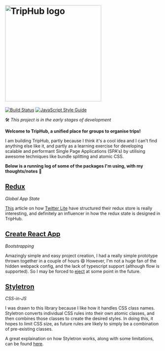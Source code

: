# [<img width="312" alt="TripHub logo" src="https://cdn.rawgit.com/TripHub/App/5034f827/images/logo.svg" />](https://github.com/TripHub/App)

[![Build Status](https://travis-ci.org/TripHub/App.svg?branch=master)](https://travis-ci.org/TripHub/App)
[![JavaScript Style Guide](https://img.shields.io/badge/code_style-standard-brightgreen.svg)](https://standardjs.com)

🛠 *This project is in the early stages of development*

**Welcome to TripHub, a unified place for groups to organise trips!**

I am building TripHub, partly because I think it's a cool idea and I can't find anything else like it, and partly as a learning exercise for developing scalable and performant Single Page Applications (SPA's) by utilising awesome techniques like bundle splitting and atomic CSS.

**Below is a running log of some of the packages I'm using, with my thoughts/notes** 📝

## [Redux](http://redux.js.org/)

*Global App State*

[This](https://medium.com/statuscode/dissecting-twitters-redux-store-d7280b62c6b1) article on how
[Twitter Lite](https://mobile.twitter.com) have structured
their redux store is really interesting, and definitely an influencer in how the redux state is designed in TripHub.

## [Create React App](https://github.com/facebookincubator/create-react-app)

*Bootstrapping*

Amazingly simple and easy project creation, I had a really simple prototype thrown together in a couple of hours 😄
However, I'm not a huge fan of the hidden webpack config, and the lack of typescript support (although flow is supported).
So I may be forced to [eject](https://github.com/facebookincubator/create-react-app#converting-to-a-custom-setup) at some point in the future.

## [Styletron](https://github.com/rtsao/styletron)

*CSS-in-JS*

I was drawn to this library because I like how it handles CSS class names. Styletron converts individual CSS rules into their own atomic classes, and then combines those classes to create the desired styles. In doing this, it hopes to limit CSS size, as future rules are likely to simply be a combination of pre-existing classes.

A great explaination on how Styletron works, along with some limitations, can be found [here](https://ryantsao.com/blog/virtual-css-with-styletron).
